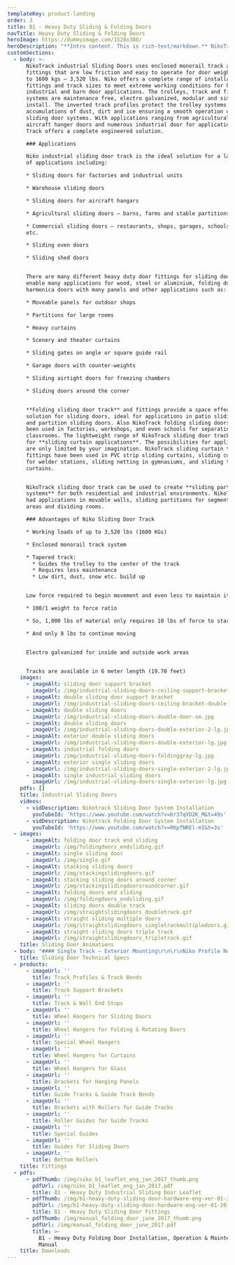 ```yaml
---
templateKey: product-landing
order: 3
title: B1 - Heavy Duty Sliding & Folding Doors
navTitle: Heavy Duty Sliding & Folding Doors
heroImage: https://dummyimage.com/1520x380/
heroDescription: "**Intro content. This is rich-text/markdown.** NikoTrack is of cold rolled steel manufacture and supplied in standard 6 meter lengths in either plain, zinc plated, or stainless steel. Due to the design of the tapered sides this reduces the possibility of a build up of dust, thus assuring smooth running characteristics of the trolleys.\r\n\r\n* item 1\r\n* item 2\r\n\r\nNiko Profile | h (mm) | b (mm) | d (mm) | s (mm)\r\n--- | --- | --- | --- | ---\r\nNo. 23.000 | 35.00 | 40.00 | 11.00 | 2.75\r\nNo. 24.000 | 43.50 | 48.50 | 15.50 | 3.20"
customSections:
  - body: >-
      NikoTrack industrial Sliding Doors uses enclosed monorail track and
      fittings that are low friction and easy to operate for door weights of up
      to 1600 kgs – 3,520 lbs. Niko offers a complete range of installation
      fittings and track sizes to meet extreme working conditions for heavy
      industrial and barn door applications. The trolleys, track and fittings
      systems are maintenance free, electro galvanized, modular and simple to
      install. The inverted track profiles protect the trolley systems from
      accumulations of dust, dirt and ice ensuring a smooth operation of large
      sliding door systems. With applications ranging from agricultural to
      aircraft hanger doors and numerous industrial door for applications, Niko
      Track offers a complete engineered solution.

      ### Applications

      Niko industrial sliding door track is the ideal solution for a large range
      of applications including:

      * Sliding doors for factories and industrial units

      * Warehouse sliding doors

      * Sliding doors for aircraft hangars

      * Agricultural sliding doors – barns, farms and stable partitions

      * Commercial sliding doors – restaurants, shops, garages, schools, offices
      etc.

      * Sliding oven doors

      * Sliding shed doors


      There are many different heavy duty door fittings for sliding doors to
      enable many applications for wood, steel or aluminium, folding doors and
      harmonica doors with many panels and other applications such as:

      * Moveable panels for outdoor shops

      * Partitions for large rooms

      * Heavy curtains

      * Scenery and theater curtains

      * Sliding gates on angle or square guide rail

      * Garage doors with counter-weights

      * Sliding airtight doors for freezing chambers

      * Sliding doors around the corner


      **Folding sliding door track** and fittings provide a space effective
      solution for sliding doors, ideal for applications in patio sliding doors
      and partition sliding doors. Also NikoTrack folding sliding doors have
      been used in factories, workshops, and even schools for separating
      classrooms. The lightweight range of NikoTrack sliding door track is ideal
      for **sliding curtain applications**. The possibilities for applications
      are only limited by your imagination. NikoTrack sliding curtain track and
      fittings have been used in PVC strip sliding curtains, sliding curtains
      for welder stations, sliding netting in gymnasiums, and sliding theatre
      curtains.


      NikoTrack sliding door track can be used to create **sliding partition
      systems** for both residential and industrial environments. NikoTrack has
      had applications in movable walls, sliding partitions for segmenting work
      areas and dividing rooms.

      ### Advantages of Niko Sliding Door Track

      * Working loads of up to 3,520 lbs (1600 KGs)

      * Enclosed monorail track system

      * Tapered track:
        * Guides the trolley to the center of the track
        * Requires less maintenance
        * Low dirt, dust, snow etc. build up


      Low force required to begin movement and even less to maintain it

      * 100/1 weight to force ratio

      * So, 1,000 lbs of material only requires 10 lbs of force to start moving

      * And only 8 lbs to continue moving


      Electro galvanized for inside and outside work areas


      Tracks are available in 6 meter length (19.70 feet)
    images:
      - imageAlt: sliding door support bracket
        imageUrl: /img/industrial-sliding-doors-ceiling-support-bracket-lg.jpg
      - imageAlt: double sliding door support bracket
        imageUrl: /img/industrial-sliding-doors-ceiling-bracket-double-lg.jpg
      - imageAlt: double sliding doors
        imageUrl: /img/industrial-sliding-doors-double-door-sm.jpg
      - imageAlt: double sliding doors
        imageUrl: /img/industrial-sliding-doors-double-exterior-2-lg.jpg
      - imageAlt: exterior double sliding doors
        imageUrl: /img/industrial-sliding-doors-double-exterior-lg.jpg
      - imageAlt: industrial folding doors
        imageUrl: /img/industrial-sliding-doors-foldinggray-lg.jpg
      - imageAlt: exterior single sliding doors
        imageUrl: /img/industrial-sliding-doors-single-exterior-2-lg.jpg
      - imageAlt: single industrial sliding doors
        imageUrl: /img/industrial-sliding-doors-single-exterior-lg.jpg
    pdfs: []
    title: Industrial Sliding Doors
    videos:
      - vidDescription: Nikotrack Sliding Door System Installation
        youTubeId: 'https://www.youtube.com/watch?v=br37qYD2K_M&t=49s'
      - vidDescription: Nikotrack Folding Door System Installation
        youTubeId: 'https://www.youtube.com/watch?v=RKpfNREl-mI&t=3s'
  - images:
      - imageAlt: folding door track end sliding
        imageUrl: /img/foldingdoors_endsliding.gif
      - imageAlt: single sliding door
        imageUrl: /img/single.gif
      - imageAlt: stacking sliding doors
        imageUrl: /img/stackingslidingdoors.gif
      - imageAlt: stacking sliding doors around corner
        imageUrl: /img/stackingslidingdoorsroundcorner.gif
      - imageAlt: folding doors end sliding
        imageUrl: /img/foldingdoors_endsliding.gif
      - imageAlt: sliding doors double track
        imageUrl: /img/straightslidingdoors_doubletrack.gif
      - imageAlt: straight sliding multiple doors
        imageUrl: /img/straightslidingdoors_singletrackmultipledoors.gif
      - imageAlt: straight sliding doors triple track
        imageUrl: /img/straightslidingdoors_tripletrack.gif
    title: Sliding Door Animations
  - body: "#### Single Track – Exterior Mounting\r\n\r\nNiko Profile No. | Double wheel hanger SWL kg | Door weight max (2 hangers) SWL kg | Door weight max (2 hangers) Electric Operation SWL kg | Door weight max for harmonica and folding doors SWL kg\r\n--- | --- | --- | --- | ---\r\n21.000 | 45 | 90 | – | 22\r\n23.000 | 100 | 200 | 100 | 50\r\n24.000 | 200 | 400 | 200 | 100\r\n25.000 | 300 | 600 | 300 | 150\r\n26.000 | 600 | 1200 | 600 | 300\r\n27.000 | 1000 | 2000 | 1200 | – |\r\n\r\n**Wall Support Bracket with Double Wheel Hanger**\r\n\r\nNiko Profile No. | Wall Support Bracket | Distance H Max / Min (mm)\r\n--- | --- | ---\r\n21.000 | 21.B01 | 112 / 98\r\n23.000 | 24.B01 | 148 / 121\r\n24.000 | 24.B01 | 175 / 146\r\n25.000 | 25.B01 | 215 / 188\r\n26.000 | 26.B01 | 330 / 242\r\n27.000 | 27.B01 | 400 / 306\r\n\r\n\n#### Single Track – Adjustable Exterior Wall Brackets\n\r\nNiko Profile No. | Double wheel hanger SWL kg | Door weight max (2 hangers) SWL kg | Door weight max (2 hangers) Electric Operation SWL kg | Door weight max for harmonica and folding doors SWL kg\r\n--- | --- | --- | --- | ---\r\n21.000 | 45 | 90 | – | 22\r\n23.000 | 100 | 200 | 100 | 50\r\n24.000 | 200 | 400 | 200 | 100\r\n25.000 | 300 | 600 | 300 | 150\r\n26.000 | 600 | 1200 | 600 | 300\r\n27.000 | 1000 | 2000 | 1200 | –\r\n\r\n**Adjustable Wall Bracket with Adjustable Bracket & Double Wheel Hangers**\n\r\nNiko Profile No. | Adjustable Wall Bracket | Adjustable Bracket | Distance H Max / Min (mm)\r\n--- | --- | --- | ---\r\n21.000 | 21.B05 | 21.B04 | 170 / 130\r\n23.000 | 24.B05 | 23.B04 | 245 / 185\r\n24.000 | 24.B05 | 24.B04 | 260 / 185\r\n25.000 | 26.B05 | 25.B04 | 345 / 245\r\n26.000 | 26.B05 | 26.B04 | 510 / 290\r\n\r\n#### Two Sliding Doors – Double Fixed Exterior Wall Brackets\r\n\r\nNiko Profile No. | Double wheel hanger SWL kg | Door weight max (2 hangers) SWL kg | Door weight max (2 hangers) Electric Operation SWL kg | Door weight max for harmonica and folding doors SWL kg\r\n--- | --- | --- | --- | ---\r\n21.000 | 45 | 90 | – | 22\r\n23.000 | 100 | 200 | 100 | 50\r\n24.000 | 200 | 400 | 200 | 100\r\n25.000 | 300 | 600 | 300 | 150\r\n26.000 | 600 | 1200 | 600 | 300\r\n27.000 | 1000 | 2000 | 1200 | –\r\n\r\n**Double Wall Bracket with Double Wheel Hangers**\r\n\r\nNiko Profile No. | Double Wall Bracket | Distance H Max / Min (mm) | Distance X (mm)\r\n--- | --- | --- | ---\r\n23.000 | 23.B31 | 165 / 135 | 50\r\n24.000 | 24.B31 | 195 / 165 | 60\r\n25.000 | 24.B31 | 195 / 165 | 90\r\n26.000 | 25.B31 | 220 / 195 | 85\r\n\r\n#### Two Sliding Doors – Double Adjustable Exterior Wall Brackets\r\n\r\nNiko Profile No. | Double wheel hanger SWL kg | Door weight max (2 hangers) SWL kg | Door weight max (2 hangers) electric Operation SWL kg | Door weight max for harmonica and folding doors SWL kg\r\n--- | --- | --- | --- | ---\r\n21.000 | 45 | 90 | – | 22\r\n23.000 | 100 | 200 | 100 | 50\r\n24.000 | 200 | 400 | 200 | 100\r\n25.000 | 300 | 600 | 300 | 150\r\n26.000 | 600 | 1200 | 600 | 300\r\n27.000 | 1000 | 2000 | 1200 | –\r\n\r\n**Double Adjustable Wall Bracket with Adjustable Bracket & Double Wheel Hangers**\r\n\r\nNiko Profile No. | Double Adjustable Wall Bracket | Adjustable Bracket | Distance H Max / Min (mm) | Distance X Max / Min (mm)\r\n--- | --- | --- | --- | ---\r\n21.000 | 21.B06 | 21.B04 | 175 / 140 | 70 / 40\r\n23.000 | 24.B06 | 23.B04 | 245 / 185 | 115 / 50\r\n24.000 | 24.B06 | 24.B04 | 260 / 185 | 110 / 60\r\n25.000 | 26.B06 | 25.B04 | 345 / 245 | 145 / 85\r\n26.000 | 26.B06 | 26.B04 | 510 / 290 | 135 / 105\r\n27.000 | 27.B06 | 27.B04 | 575 / 365 | 120 / 118\r\n\r\n#### Ceiling Support Systems\r\n\r\n**Ceiling Support Bracket with Double Wheel Hanger**\r\n\r\nNiko Profile No. | Ceiling Support Bracket | Distance H Max / Min (mm)\r\n--- | --- | ---\r\n21.000 | 21.B02 | 89 / 74\r\n23.000 | 23.B02 | 121 / 93\r\n24.000 | 24.B02 | 140 / 110\r\n25.000 | 25.B02 | 173 / 145\r\n26.000 | 26.B02 | 278 / 190\r\n27.000 | 21.B02 | 337 / 243\r\n\r\n**Double Ceiling Bracket with Double Wheel Hanger**\r\n\r\nNiko Profile No. | Adjustable Wall Bracket | Distance H Max / Min (mm) | Distance X (mm)\r\n--- | --- | --- | ---\r\n23.000 | 23.B32 | 89 / 74 | 50\r\n24.000 | 24.B32 | 121 / 93 | 60\r\n24.000 | 24.B34 | 140 / 110 | 90\r\n25.000 | 25.B32 | 173 / 145 | 85\r\n"
    title: Sliding Door Technical Specs
  - products:
      - imageUrl: ''
        title: Track Profiles & Track Bends
      - imageUrl: ''
        title: Track Support Brackets
      - imageUrl: ''
        title: Track & Wall End Stops
      - imageUrl: ''
        title: Wheel Hangers for Sliding Doors
      - imageUrl: ''
        title: Wheel Hangers for Folding & Rotating Doors
      - imageUrl: ''
        title: Special Wheel Hangers
      - imageUrl: ''
        title: Wheel Hangers for Curtains
      - imageUrl: ''
        title: Wheel Hangers for Glass
      - imageUrl: ''
        title: Brackets for Hanging Panels
      - imageUrl: ''
        title: Guide Tracks & Guide Track Bends
      - imageUrl: ''
        title: Brackets with Rollers for Guide Tracks
      - imageUrl: ''
        title: Roller Guides for Guide Tracks
      - imageUrl: ''
        title: Special Guides
      - imageUrl: ''
        title: Guides for Sliding Doors
      - imageUrl: ''
        title: Bottom Rollers
    title: Fittings
  - pdfs:
      - pdfThumb: /img/niko_b1_leaflet_eng_jan_2017_thumb.png
        pdfUrl: /img/niko_b1_leaflet_eng_jan_2017.pdf
        title: B1 - Heavy Duty Industrial Sliding Door Leaflet
      - pdfThumb: /img/b1-heavy-duty-sliding-door-hardware-eng-ver-01-2017_thumb.png
        pdfUrl: /img/b1-heavy-duty-sliding-door-hardware-eng-ver-01-2017.pdf
        title: B1 - Heavy Duty Sliding Door Fittings
      - pdfThumb: /img/manual_folding_door_june_2017_thumb.png
        pdfUrl: /img/manual_folding_door_june_2017.pdf
        title: >-
          B1 - Heavy Duty Folding Door Installation, Operation & Maintenance
          Manual
    title: Downloads
---
```


